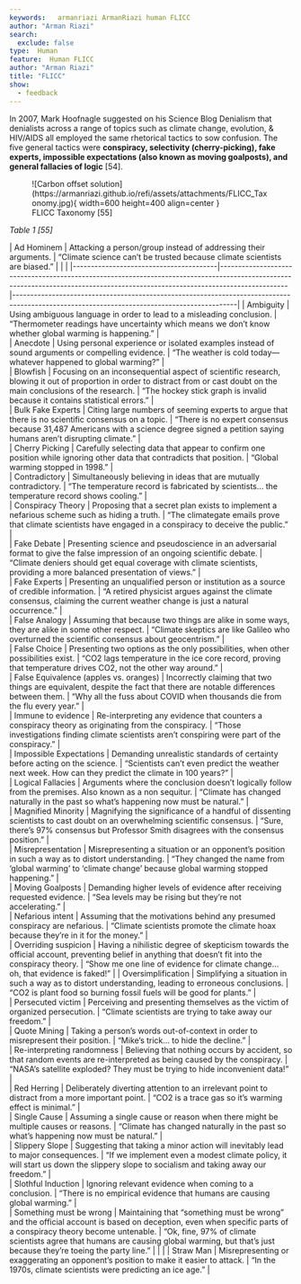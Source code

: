 ```yaml
---
keywords:   armanriazi ArmanRiazi human FLICC
author: "Arman Riazi"
search:
  exclude: false
type:  Human
feature:  Human FLICC
author: "Arman Riazi"
title: "FLICC"
show:
  - feedback
---
```


In 2007, Mark Hoofnagle suggested on his Science Blog Denialism that denialists across a range of topics such as climate change, evolution, & HIV/AIDS all employed the same rhetorical tactics to sow confusion. The five general tactics were **conspiracy, selectivity (cherry-picking), fake experts, impossible expectations (also known as moving goalposts), and general fallacies of logic** [54].

<figure markdown>
![Carbon offset solution](https://armanriazi.github.io/refi/assets/attachments/FLICC_Taxonomy.jpg){ width=600 height=400 align=center }
<figcaption>FLICC Taxonomy [55]</figcaption>
</figure>

*Table 1 [55]*

| Ad Hominem                             | Attacking a person/group instead of addressing their arguments.                                                                                                               | “Climate science can’t be trusted because climate scientists are biased.”                                                                  |   |   |
|----------------------------------------|-------------------------------------------------------------------------------------------------------------------------------------------------------------------------------|--------------------------------------------------------------------------------------------------------------------------------------------|
| Ambiguity                              | Using ambiguous language in order to lead to a misleading conclusion.                                                                                                         | “Thermometer readings have uncertainty which means we don’t know whether global warming is happening.”                                     |   
| Anecdote                               | Using personal experience or isolated examples instead of sound arguments or compelling evidence.                                                                             | “The weather is cold today—whatever happened to global warming?”                                                                           |   
| Blowfish                               | Focusing on an inconsequential aspect of scientific research,  blowing it out of proportion in order to distract from or cast doubt on  the main conclusions of the research. | “The hockey stick graph is invalid because it contains statistical errors.”                                                                |   
| Bulk Fake Experts                      | Citing large numbers of seeming experts to argue that there is no scientific consensus on a topic.                                                                            | “There is no expert consensus because 31,487 Americans with a science degree signed a petition saying humans aren’t disrupting climate.”   |   
| Cherry Picking                         | Carefully selecting data that appear to confirm one position while ignoring other data that contradicts that position.                                                        | “Global warming stopped in 1998.”                                                                                                          |   
| Contradictory                          | Simultaneously believing in ideas that are mutually contradictory.                                                                                                            | “The temperature record is fabricated by scientists… the temperature record shows cooling.”                                                |   
| Conspiracy Theory                      | Proposing that a secret plan exists to implement a nefarious scheme such as hiding a truth.                                                                                   | “The climategate emails prove that climate scientists have engaged in a conspiracy to deceive the public.”                                 |   
| Fake Debate                            | Presenting science and pseudoscience in an adversarial format to give the false impression of an ongoing scientific debate.                                                   | “Climate deniers should get equal coverage with climate scientists, providing a more balanced presentation of views.”                      |   
| Fake Experts                           | Presenting an unqualified person or institution as a source of credible information.                                                                                          | “A retired physicist argues against the climate consensus, claiming the current weather change is just a natural occurrence.”              |   
| False Analogy                          | Assuming that because two things are alike in some ways, they are alike in some other respect.                                                                                | “Climate skeptics are like Galileo who overturned the scientific consensus about geocentrism.”                                             |   
| False Choice                           | Presenting two options as the only possibilities, when other possibilities exist.                                                                                             | “CO2 lags temperature in the ice core record, proving that temperature drives CO2, not the other way around.”                              |   
| False Equivalence (apples vs. oranges) | Incorrectly claiming that two things are equivalent, despite the fact that there are notable differences between them.                                                        | “Why all the fuss about COVID when thousands die from the flu every year.”                                                                 |   
| Immune to evidence                     | Re-interpreting any evidence that counters a conspiracy theory as originating from the conspiracy.                                                                            | “Those investigations finding climate scientists aren’t conspiring were part of the conspiracy.”                                           |   
| Impossible Expectations                | Demanding unrealistic standards of certainty before acting on the science.                                                                                                    | “Scientists can’t even predict the weather next week. How can they predict the climate in 100 years?”                                      |  
| Logical Fallacies                      | Arguments where the conclusion doesn’t logically follow from the premises. Also known as a non sequitur.                                                                      | “Climate has changed naturally in the past so what’s happening now must be natural.”                                                       |   
| Magnified Minority                     | Magnifying the significance of a handful of dissenting scientists to cast doubt on an overwhelming scientific consensus.                                                      | “Sure, there’s 97% consensus but Professor Smith disagrees with the consensus position.”                                                   |  
| Misrepresentation                      | Misrepresenting a situation or an opponent’s position in such a way as to distort understanding.                                                                              | “They changed the name from ‘global warming’ to ‘climate change’ because global warming stopped happening.”                                |  
| Moving Goalposts                       | Demanding higher levels of evidence after receiving requested evidence.                                                                                                       | “Sea levels may be rising but they’re not accelerating.”                                                                                   |   
| Nefarious intent                       | Assuming that the motivations behind any presumed conspiracy are nefarious.                                                                                                   | “Climate scientists promote the climate hoax because they’re in it for the money.”                                                         |  
| Overriding suspicion                   | Having a nihilistic degree of skepticism towards the official account, preventing belief in anything that doesn’t fit into the conspiracy theory.                             | “Show me one line of evidence for climate change… oh, that evidence is faked!”                                                             | 
| Oversimplification                     | Simplifying a situation in such a way as to distort understanding, leading to erroneous conclusions.                                                                          | “CO2 is plant food so burning fossil fuels will be good for plants.”                                                                       |  
| Persecuted victim                      | Perceiving and presenting themselves as the victim of organized persecution.                                                                                                  | “Climate scientists are trying to take away our freedom.”                                                                                  |   
| Quote Mining                           | Taking a person’s words out-of-context in order to misrepresent their position.                                                                                               | “Mike’s trick… to hide the decline.”                                                                                                       |   
| Re-interpreting randomness             | Believing that nothing occurs by accident, so that random events are re-interpreted as being caused by the conspiracy.                                                        | “NASA’s satellite exploded? They must be trying to hide inconvenient data!”                                                                |   
| Red Herring                            | Deliberately diverting attention to an irrelevant point to distract from a more important point.                                                                              | “CO2 is a trace gas so it’s warming effect is minimal.”                                                                                    |   
| Single Cause                           | Assuming a single cause or reason when there might be multiple causes or reasons.                                                                                             | “Climate has changed naturally in the past so what’s happening now must be natural.”                                                       |   
| Slippery Slope                         | Suggesting that taking a minor action will inevitably lead to major consequences.                                                                                             | “If we implement even a modest climate policy, it will start us down the slippery slope to socialism and taking away our freedom.”         |  
| Slothful Induction                     | Ignoring relevant evidence when coming to a conclusion.                                                                                                                       | “There is no empirical evidence that humans are causing global warming.”                                                                   |   
| Something must be wrong                | Maintaining that “something must be wrong” and the official account is based on deception, even when specific parts of a conspiracy theory become untenable.                  | “Ok, fine, 97% of climate scientists agree that humans are causing global warming, but that’s just because they’re toeing the party line.” |   |   |
| Straw Man                              | Misrepresenting or exaggerating an opponent’s position to make it easier to attack.                                                                                           | “In the 1970s, climate scientists were predicting an ice age.”                                                                             |  